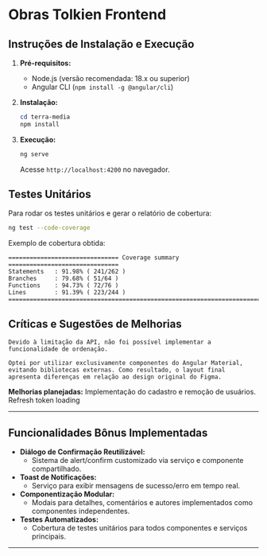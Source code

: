 # Obras Tolkien Frontend

## Instruções de Instalação e Execução

1. **Pré-requisitos:**

   - Node.js (versão recomendada: 18.x ou superior)
   - Angular CLI (`npm install -g @angular/cli`)

2. **Instalação:**

   ```powershell
   cd terra-media
   npm install
   ```

3. **Execução:**
   ```powershell
   ng serve
   ```
   Acesse `http://localhost:4200` no navegador.

## Testes Unitários

Para rodar os testes unitários e gerar o relatório de cobertura:

```sh
ng test --code-coverage
```

Exemplo de cobertura obtida:

```
=============================== Coverage summary ===============================
Statements   : 91.98% ( 241/262 )
Branches     : 79.68% ( 51/64 )
Functions    : 94.73% ( 72/76 )
Lines        : 91.39% ( 223/244 )
================================================================================
```

## Críticas e Sugestões de Melhorias

    Devido à limitação da API, não foi possível implementar a funcionalidade de ordenação.

    Optei por utilizar exclusivamente componentes do Angular Material, evitando bibliotecas externas. Como resultado, o layout final apresenta diferenças em relação ao design original do Figma.

**Melhorias planejadas:**
Implementação do cadastro e remoção de usuários.
Refresh token
loading

---

## Funcionalidades Bônus Implementadas

- **Diálogo de Confirmação Reutilizável:**
  - Sistema de alert/confirm customizado via serviço e componente compartilhado.
- **Toast de Notificações:**
  - Serviço para exibir mensagens de sucesso/erro em tempo real.
- **Componentização Modular:**
  - Modais para detalhes, comentários e autores implementados como componentes independentes.
- **Testes Automatizados:**
  - Cobertura de testes unitários para todos componentes e serviços principais.

---

